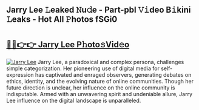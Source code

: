 ## Jarry Lee 𝙻eaked 𝙽u𝚍e - Part-pbI 𝚅𝚒deo B𝚒kini 𝙻eaks - Hot All 𝙿hotos fSGi0

# <h2><a href="http://ld02bn.urlbe.top/?page=Jarry+Lee">🔗🔗👉👉 Jarry Lee P𝚑oto𝚜Vid𝚎o</a></h2>

[![Jarry Lee](https://i.imgur.com/eBuTRDB.gif)](http://ld02bn.urlbe.top/?page=Jarry+Lee)
Jarry Lee, a paradoxical and complex persona, challenges simple categorization. Her pioneering use of digital media for self-expression has captivated and enraged observers, generating debates on ethics, identity, and the evolving nature of online communities. Though her future direction is unclear, her influence on the online community is indisputable. Armed with an unwavering spirit and undeniable allure, Jarry Lee influence on the digital landscape is unparalleled.
